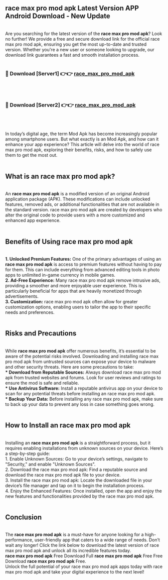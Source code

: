 ## race max pro mod apk Latest Version APP Android Download - New Update
<br>
Are you searching for the latest version of the <strong>race max pro mod apk</strong>? Look no further! We provide a free and secure download link for the official race max pro mod apk, ensuring you get the most up-to-date and trusted version. Whether you're a new user or someone looking to upgrade, our download link guarantees a fast and smooth installation process.
<br>
<br>
<h3>🔴 Download [Server1] 👉👉 <a href="https://modyolo.store/race+max+pro+mod+apk">race_max_pro_mod_apk</a></h3><br>
<br>
<h3>🔴 Download [Server2] 👉👉 <a href="https://modyolo.store/race+max+pro+mod+apk">race_max_pro_mod_apk</a></h3><br>
<br>
<br>
In today’s digital age, the term Mod Apk has become increasingly popular among smartphone users. But what exactly is an Mod Apk, and how can it enhance your app experience? This article will delve into the world of race max pro mod apk, exploring their benefits, risks, and how to safely use them to get the most out.
<br>
<br>
<h2>What is an race max pro mod apk?</h2>
<br>
An <strong>race max pro mod apk</strong> is a modified version of an original Android application package (APK). These modifications can include unlocked features, removed ads, or additional functionalities that are not available in the standard version. race max pro mod apk are created by developers who alter the original code to provide users with a more customized and enhanced app experience.
<br>
<br>
<h2>Benefits of Using race max pro mod apk</h2>
<br>
<strong> 1. Unlocked Premium Features:</strong> One of the primary advantages of using an <strong>race max pro mod apk</strong> is access to premium features without having to pay for them. This can include everything from advanced editing tools in photo apps to unlimited in-game currency in mobile games.
<br>
<strong> 2. Ad-Free Experience:</strong> Many race max pro mod apk remove intrusive ads, providing a smoother and more enjoyable user experience. This is particularly beneficial for apps that are heavily monetized through advertisements.
<br>
<strong> 3. Customization:</strong> race max pro mod apk often allow for greater customization options, enabling users to tailor the app to their specific needs and preferences.
<br>
<br>
<h2>Risks and Precautions</h2>
<br>
While <strong>race max pro mod apk</strong> offer numerous benefits, it’s essential to be aware of the potential risks involved. Downloading and installing race max pro mod apk from untrusted sources can expose your device to malware and other security threats. Here are some precautions to take:
<br>
<strong> * Download from Reputable Sources:</strong> Always download race max pro mod apk from trusted websites and forums. Look for user reviews and ratings to ensure the mod is safe and reliable.
<br>
<strong> * Use Antivirus Software:</strong> Install a reputable antivirus app on your device to scan for any potential threats before installing an race max pro mod apk.
<br>
<strong> * Backup Your Data:</strong> Before installing any race max pro mod apk, make sure to back up your data to prevent any loss in case something goes wrong.
<br>
<br>
<h2>How to Install an race max pro mod apk</h2>
<br>
Installing an <strong>race max pro mod apk</strong> is a straightforward process, but it requires enabling installations from unknown sources on your device. Here’s a step-by-step guide:
<br>
 1. Enable Unknown Sources: Go to your device’s settings, navigate to "Security," and enable "Unknown Sources".
<br>
 2. Download the race max pro mod apk: Find a reputable source and download the race max pro mod apk file to your device.
<br>
 3. Install the race max pro mod apk: Locate the downloaded file in your device’s file manager and tap on it to begin the installation process.
<br>
 4. Enjoy the Enhanced Features: Once installed, open the app and enjoy the new features and functionalities provided by the race max pro mod apk.
<br>
<br>
<h2><strong>Conclusion</strong></h2>
<br>
The <strong>race max pro mod apk</strong> is a must-have for anyone looking for a high-performance, user-friendly app that caters to a wide range of needs. Don’t wait any longer! Click the link below to download the latest version of race max pro mod apk and unlock all its incredible features today.
<br>
<strong>race max pro mod apk</strong> Free Download Full <strong>race max pro mod apk</strong> Free Free Download <strong>race max pro mod apk</strong> Free.
<br>
Unlock the full potential of your race max pro mod apk apps today with race max pro mod apk and take your digital experience to the next level!
